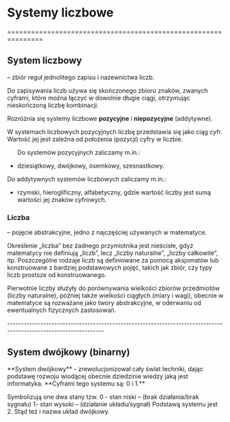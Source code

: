 <h1>Systemy liczbowe</h1>
 ===============================================================           
<h2>System liczbowy</h2> – zbiór reguł jednolitego zapisu i nazewnictwa liczb.
<p>
Do zapisywania liczb używa się skończonego zbioru znaków, zwanych cyframi, które można łączyć w dowolnie długie
ciągi, otrzymując nieskończoną liczbę kombinacji.

Rozróżnia się systemy liczbowe **pozycyjne** i **niepozycyjne** (addytywne).

W systemach liczbowych pozycyjnych liczbę przedstawia się jako ciąg cyfr. Wartość jej jest zależna od
położenia (pozycji) cyfry w liczbie.
</p>
    <ul>
    <p> Do systemów pozycyjnych zaliczamy m.in.:</p>
        <li>dziesiątkowy, dwójkowy, ósemkowy, szesnastkowy.</li>
   </ul>
    <p>Do addytywnych systemów liczbowych zaliczamy m.in.:</p>
      <ul>
       <li> rzymski, hieroglificzny, alfabetyczny, gdzie wartość liczby jest sumą wartości jej znaków cyfrowych.</li>
     </ul>
 <h3>Liczba</h3><p> – pojęcie abstrakcyjne, jedno z najczęściej używanych w matematyce.</p>
 <p>
Określenie „liczba” bez żadnego przymiotnika jest nieścisłe, gdyż matematycy nie definiują „liczb”, lecz „liczby
naturalne”, „liczby całkowite”, itp. Poszczególne rodzaje liczb są definiowane za pomocą aksjomatów lub
konstruowane z bardziej podstawowych pojęć, takich jak zbiór, czy typy liczb prostsze od konstruowanego.
</p>
<p>Pierwotnie liczby służyły do porównywania wielkości zbiorów przedmiotów (liczby naturalne), później także
wielkości ciągłych (miary i wagi), obecnie w matematyce są rozważane jako twory abstrakcyjne, w oderwaniu
od ewentualnych fizycznych zastosowań.</p>
-----------------------------------------------------------------------------------------------------------------
<h2>System dwójkowy (binarny)</h2>

<p>**System dwójkowy** - zrewolucjonizował cały świat techniki, dając podstawę rozwoju wiodącej obecnie
dziedzinie wiedzy jaką jest informatyka.
**Cyframi tego systemu są: 0 i 1.**
 
Symbolizują one dwa stany tzw.
     0 - stan niski – (brak działania/brak sygnału)
     1- stan wysoki – (działanie układu/sygnał)
Podstawą systemu jest 2. Stąd też i nazwa układ dwójkowy. 
</p>
